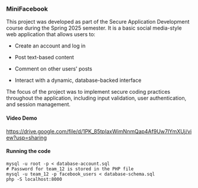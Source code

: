 ### MiniFacebook 

This project was developed as part of the Secure Application Development course during the Spring 2025 semester. It is a basic social media-style web application that allows users to:

- Create an account and log in

- Post text-based content

- Comment on other users' posts

- Interact with a dynamic, database-backed interface

The focus of the project was to implement secure coding practices throughout the application, including input validation, user authentication, and session management.

#### Video Demo

https://drive.google.com/file/d/1PK_85tpIaxWimNnmQap4Af9Uw7lYmXUj/view?usp=sharing 

#### Running the code

```
mysql -u root -p < database-account.sql
# Password for team_12 is stored in the PHP file
mysql -u team_12 -p facebook_users < database-schema.sql
php -S localhost:8000   
```